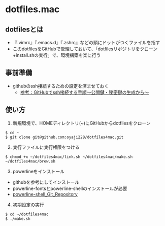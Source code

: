 # dotfiles.mac

## dotfilesとは

- 『.vimrc』『.emacs.d』『.zshrc』などの頭にドットがつくファイルを指す
- このdotfilesをGitHubで管理しておいて、「dotfilesリポジトリをクローン+install.shの実行」で、環境構築を楽に行う

## 事前準備
- githubのssh接続するための設定を済ませておく
  - [参考：GitHubでssh接続する手順〜公開鍵・秘密鍵の生成から〜](https://qiita.com/shizuma/items/2b2f873a0034839e47ce)
  

## 使い方
1. 新規環境で、HOMEディレクトリ(~)にGitHubからdotfilesをクローン
```
$ cd ~
$ git clone git@github.com:oyaji228/dotfiles4mac.git
```

2. 実行ファイルに実行権限をつける
```
$ chmod +x ~/dotfiles4mac/link.sh ~/dotfiles4mac/make.sh ~/dotfiles4mac/brew.sh
```

3. powerlineをインストール
- githubを参考にしてインストール
- powerline-fontsとpowerline-shellのインストールが必要
-   [powerline-shell_Git_Repository](https://github.com/b-ryan/powerline-shell)

4. 初期設定の実行
```
$ cd ~/dotfiles4mac
$ ./make.sh
```





